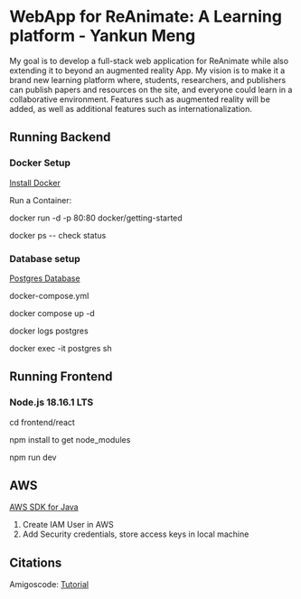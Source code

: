 # WebApp for ReAnimate: A Learning platform - Yankun Meng

My goal is to develop a full-stack web application for ReAnimate while also extending it to beyond an augmented reality App. My vision is to make it a brand new learning platform where, students, researchers, and publishers can publish papers and resources on the site, and everyone could learn in a collaborative environment. Features such as augmented reality will be added, as well as additional features such as internationalization.

## Running Backend

### Docker Setup

[Install Docker](https://www.docker.com/) <br>

Run a Container:

docker run -d -p 80:80 docker/getting-started

docker ps -- check status

### Database setup

[Postgres Database](https://www.postgresql.org/)

docker-compose.yml

docker compose up -d

docker logs postgres 

docker exec -it postgres sh

## Running Frontend

### Node.js 18.16.1 LTS

cd frontend/react

npm install to get node_modules

npm run dev

## AWS

[AWS SDK for Java](https://docs.aws.amazon.com/sdk-for-java/)

1. Create IAM User in AWS
2. Add Security credentials, store access keys in local machine

## Citations

Amigoscode: [Tutorial](https://youtu.be/9i1gQ7w2V24)


